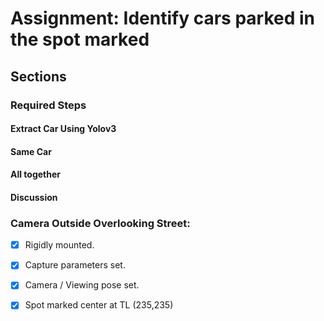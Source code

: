 # Assignment: Identify cars parked in the spot marked 

## Sections
### Required Steps
#### Extract Car Using Yolov3
#### Same Car
#### All together

#### Discussion


### Camera Outside Overlooking Street:
 - [x] Rigidly mounted. 
 - [x] Capture parameters set. 
 - [x] Camera / Viewing pose set.
 - [x] Spot marked center at TL (235,235)


<!--stackedit_data:
eyJoaXN0b3J5IjpbLTcwNjI1OTUwNywtMTAwODkxNTIzMiwtMT
E4MDQ1Mzk0Nl19
-->